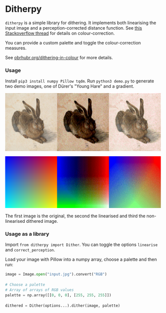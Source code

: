# Ditherpy

`ditherpy` is a simple library for dithering. It implements both linearising the input image and a perception-corrected distance function. See [this Stackoverflow thread](https://stackoverflow.com/questions/596216/formula-to-determine-perceived-brightness-of-rgb-color/56678483#56678483) for details on colour-correction.

You can provide a custom palette and toggle the colour-correction measures.

See [obrhubr.org/dithering-in-colour](https://obrhubr.org/dithering-in-colour) for more details.

### Usage

Install `pip3 install numpy Pillow tqdm`. 
Run `python3 demo.py` to generate two demo images, one of Dürer's "Young Hare" and a gradient.

![Dithered Hare](.github/hare.png)

![Dithered Gradient](.github/gradient.png)

The first image is the original, the second the linearised and third the non-linearised dithered image.

### Usage as a library

Import `from ditherpy import Dither`.
You can toggle the options `linearise` and `correct_perception`.

Load your image with Pillow into a numpy array, choose a palette and then run: 

```python
image = Image.open("input.jpg").convert("RGB")

# Choose a palette
# Array of arrays of RGB values
palette = np.array([[0, 0, 0], [255, 255, 255]])

dithered = Dither(options...).dither(image, palette)
```
